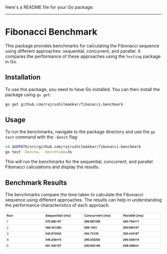 Here's a README file for your Go package:

---

# Fibonacci Benchmark

This package provides benchmarks for calculating the Fibonacci sequence using different approaches: sequential, concurrent, and parallel. It compares the performance of these approaches using the `testing` package in Go.

## Installation

To use this package, you need to have Go installed. You can then install the package using `go get`:

```sh
go get github.com/rajrushilmakkar/fibonacci-benchmark
```

## Usage

To run the benchmarks, navigate to the package directory and use the `go test` command with the `-bench` flag:

```sh
cd $GOPATH/src/github.com/rajrushilmakkar/fibonacci-benchmark
go test -bench=. -benchtime=3s
```

This will run the benchmarks for the sequential, concurrent, and parallel Fibonacci calculations and display the results.

## Benchmark Results

The benchmarks compare the time taken to calculate the Fibonacci sequence using different approaches. The results can help in understanding the performance characteristics of each approach.

![img.png](img.png)

